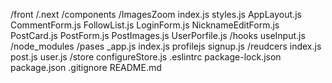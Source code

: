 /front
	/.next
	/components
		/ImagesZoom
			index.js
			styles.js
		AppLayout.js
		CommentForm.js
		FollowList.js
		LoginForm.js
		NicknameEditForm.js
		PostCard.js
		PostForm.js
		PostImages.js
		UserPorfile.js
	/hooks
		useInput.js
	/node_modules
	/pases
		_app.js
		index.js
		profilejs
		signup.js
	/reudcers
		index.js
		post.js
		user.js
	/store
		configureStore.js
	.eslintrc
	package-lock.json
	package.json
	.gitignore
	README.md
